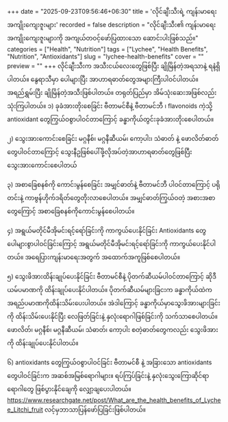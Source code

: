 +++
date = "2025-09-23T09:56:46+06:30"
title = 'လိုင်ချီးသီးရဲ့ ကျန်းမာရေးအကျိုးကျေးဇူးများ'
recorded = false
description = "လိုင်ချီးသီး၏ ကျန်းမာရေးအကျိုးကျေးဇူးများကို အကျယ်တဝင့်ဖော်ပြထားသော ဆောင်းပါးဖြစ်သည်။"
categories = ["Health", "Nutrition"]
tags = ["Lychee", "Health Benefits", "Nutrition", "Antioxidants"]
slug = "lychee-health-benefits"
cover = ""
preview = ""
+++
လိုင်ချီးသီးက အသီးငယ်လေးတွေဖြစ်ပြီး ချိုမြိန်တဲ့အရသာနဲ့ ရနံ့ရှိပါတယ်။ နွေရာသီမှာ ပေါများပြီး အာဟာရဓာတ်တွေအများကြီးပါဝင်ပါတယ်။ အရည်ရွှမ်းပြီး ချိုမြိန်တဲ့အသီးဖြစ်ပါတယ်။ တရုတ်ပြည်မှာ အိမ်သုံးဆေးအဖြစ်လည်းသုံးကြပါတယ်။
၁) ခုခံအားတိုးစေခြင်း
ဗီတာမင်စီနဲ့ ဗီတာမင်ဘီ ၊ flavonoids ကဲ့သို့ antioxidant တွေကြွယ်ဝစွာပါဝင်တာကြောင့် ခန္ဓာကိုယ်တွင်းခုခံအားတိုးစေပါတယ်။

၂) သွေးအားကောင်းစေခြင်း
မဂ္ဂနီစ်၊ မဂ္ဂနီဆီယမ်၊ ကော့ပါး၊ သံဓာတ် နဲ့ ဖောလိတ်ဓာတ်တွေပါဝင်တာကြောင့် သွေးနီဥဖြစ်ပေါ်ဖို့လိုအပ်တဲ့အာဟာရဓာတ်တွေဖြစ်ပြီး သွေးအားကောင်းစေပါတယ်

၃) အစာခြေစနစ်ကို ကောင်းမွန်စေခြင်း
အမျှင်ဓာတ်နဲ့ ဗီတာမင်ဘီ ပါဝင်တာကြောင့် ပရိုတင်းနဲ့ ကာဗွန်ဟိုက်ဒရိတ်တွေတိုးလာစေပါတယ်။ အမျှင်ဓာတ်ကြွယ်ဝတဲ့ အစားအစာတွေကြောင့် အစာခြေစနစ်ကိုကောင်းမွန်စေပါတယ်။

၄) အရွယ်မတိုင်မီအိုမင်းရင့်ရော်ခြင်းကို ကာကွယ်ပေးနိုင်ခြင်း
Antioxidants တွေပေါများစွာပါဝင်ခြင်းကြောင့် အရွယ်မတိုင်မီအိုမင်းရင့်ရော်ခြင်းကို ကာကွယ်ပေးနိုင်ပါတယ်။ အရေပြားကျန်းမာရေးအတွက် အထောက်အကူဖြစ်စေပါတယ်။

၅) သွေးဖိအားထိန်းချုပ်ပေးနိုင်ခြင်း
ဗီတာမင်စီနဲ့ ပိုတက်ဆီယမ်ပါဝင်တာကြောင့် ဆိုဒီယမ်ပမာဏကို ထိန်းချုပ်ပေးနိုင်ပါတယ်။ ပိုတက်ဆီယမ်များခြငးက ခန္ဓာကိုယ်ထဲက အရည်ပမာဏကိုထိန်းသိမ်းပေးပါတယ်။ အဲဒါကြောင့် ခန္ဓာကိုယ်မှာသွေးဖိအားများခြင်းကို ထိန်းသိမ်းပေးနိုင်ပြီး လေဖြတ်ခြင်းနဲ့ နှလုံးရောဂါဖြစ်ခြင်းကို သက်သာစေပါတယ်။ ဖောလိတ်၊ မဂ္ဂနီစ်၊ မဂ္ဂနီဆီယမ်၊ သံဓာတ်၊ ကော့ပါး စတဲ့ဓာတ်တွေကလည်း သွေးဖိအားကို ထိန်းချုပ်ပေးနိုင်ပါတယ်။

၆) antioxidants တွေကြွယ်ဝစွာပါဝင်ခြင်း
ဗီတာမင်စီ နဲ့ အခြားသော antioxidants တွေပါဝင်ခြင်းက အဆစ်အမြစ်ရောဂါများ။ ရပ်ကြပ်ခြင်းနဲ့ နှလုံးသွေးကြောဆိုင်ရာရောဂါတွေ ဖြစ်ပွားနိုင်ချေကို လျှော့ချပေးပါတယ်။
https://www.researchgate.net/post/What_are_the_health_benefits_of_Lychee_Litchi_fruit လင့်မှဘာသာပြန်ဖော်ပြခြင်းဖြစ်ပါတယ်။ 